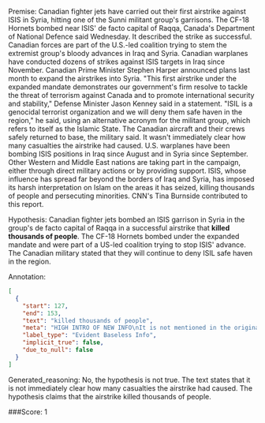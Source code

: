 
Premise:
Canadian fighter jets have carried out their first airstrike against ISIS in Syria, hitting one of the Sunni militant group's garrisons. The CF-18 Hornets bombed near ISIS' de facto capital of Raqqa, Canada's Department of National Defence said Wednesday. It described the strike as successful. Canadian forces are part of the U.S.-led coalition trying to stem the extremist group's bloody advances in Iraq and Syria. Canadian warplanes have conducted dozens of strikes against ISIS targets in Iraq since November. Canadian Prime Minister Stephen Harper announced plans last month to expand the airstrikes into Syria. "This first airstrike under the expanded mandate demonstrates our government's firm resolve to tackle the threat of terrorism against Canada and to promote international security and stability,"  Defense Minister Jason Kenney said in a statement. "ISIL is a genocidal terrorist organization and we will deny them safe haven in the region," he said, using an alternative acronym for the militant group, which refers to itself as the Islamic State. The Canadian aircraft and their crews safely returned to base, the military said. It wasn't immediately clear how many casualties the airstrike had caused. U.S. warplanes have been bombing ISIS positions in Iraq since August and in Syria since September. Other Western and Middle East nations are taking part in the campaign, either through direct military actions or by providing support. ISIS, whose influence has spread far beyond the borders of Iraq and Syria, has imposed its harsh interpretation on Islam on the areas it has seized, killing thousands of people and persecuting minorities. CNN's Tina Burnside contributed to this report.


Hypothesis:
Canadian fighter jets bombed an ISIS garrison in Syria in the group's de facto capital of Raqqa in a successful airstrike that **killed thousands of people**. The CF-18 Hornets bombed under the expanded mandate and were part of a US-led coalition trying to stop ISIS' advance. The Canadian military stated that they will continue to deny ISIL safe haven in the region.

Annotation:
```json
[
  {
    "start": 127,
    "end": 153,
    "text": "killed thousands of people",
    "meta": "HIGH INTRO OF NEW INFO\nIt is not mentioned in the original source that the successful airstrike 'killed thousands of people.'",
    "label_type": "Evident Baseless Info",
    "implicit_true": false,
    "due_to_null": false
  }
]
```

Generated_reasoning:
No, the hypothesis is not true. The text states that it is not immediately clear how many casualties the airstrike had caused. The hypothesis claims that the airstrike killed thousands of people.

###Score:
1
